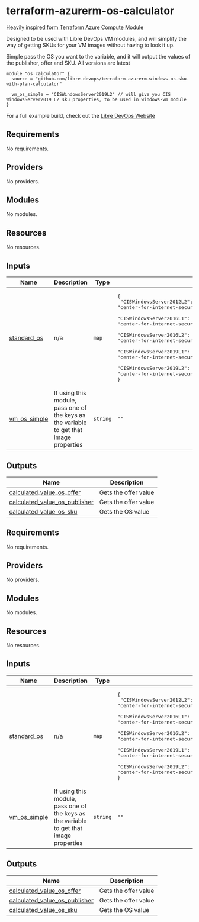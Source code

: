 # terraform-azurerm-os-calculator
[Heavily inspired form Terraform Azure Compute Module](https://github.com/Azure/terraform-azurerm-compute)

Designed to be used with Libre DevOps VM modules, and will simplify the way of getting SKUs for your VM images without having to look it up.

Simple pass the OS you want to the variable, and it will output the values of the publisher, offer and SKU.  All versions are latest

```hcl
module "os_calculator" {
  source = "github.com/libre-devops/terraform-azurerm-windows-os-sku-with-plan-calculator"

  vm_os_simple = "CISWindowsServer2019L2" // will give you CIS WindowsServer2019 L2 sku properties, to be used in windows-vm module
}
```

For a full example build, check out the [Libre DevOps Website](https://www.libredevops.org/quickstart/utils/terraform/using-lbdo-tf-modules-example.html)

## Requirements

No requirements.

## Providers

No providers.

## Modules

No modules.

## Resources

No resources.

## Inputs

| Name | Description | Type | Default | Required |
|------|-------------|------|---------|:--------:|
| <a name="input_standard_os"></a> [standard\_os](#input\_standard\_os) | n/a | `map` | <pre>{<br>  "CISWindowsServer2012L2": "center-for-internet-security-inc,cis-windows-server-2012-r2-v2-2-1-l2,cis-ws2012-r2-l2",<br>  "CISWindowsServer2016L1": "center-for-internet-security-inc,cis-windows-server-2016-v1-0-0-l1,cis-ws2016-l1",<br>  "CISWindowsServer2016L2": "center-for-internet-security-inc,cis-windows-server-2016-v1-0-0-l2,cis-ws2016-l2",<br>  "CISWindowsServer2019L1": "center-for-internet-security-inc,cis-windows-server-2019-v1-0-0-l1,cis-ws2019-l1",<br>  "CISWindowsServer2019L2": "center-for-internet-security-inc,cis-windows-server-2019-v1-0-0-l2,cis-ws2019-l2"<br>}</pre> | no |
| <a name="input_vm_os_simple"></a> [vm\_os\_simple](#input\_vm\_os\_simple) | If using this module, pass one of the keys as the variable to get that image properties | `string` | `""` | no |

## Outputs

| Name | Description |
|------|-------------|
| <a name="output_calculated_value_os_offer"></a> [calculated\_value\_os\_offer](#output\_calculated\_value\_os\_offer) | Gets the offer value |
| <a name="output_calculated_value_os_publisher"></a> [calculated\_value\_os\_publisher](#output\_calculated\_value\_os\_publisher) | Gets the offer value |
| <a name="output_calculated_value_os_sku"></a> [calculated\_value\_os\_sku](#output\_calculated\_value\_os\_sku) | Gets the OS value |
## Requirements

No requirements.

## Providers

No providers.

## Modules

No modules.

## Resources

No resources.

## Inputs

| Name | Description | Type | Default | Required |
|------|-------------|------|---------|:--------:|
| <a name="input_standard_os"></a> [standard\_os](#input\_standard\_os) | n/a | `map` | <pre>{<br>  "CISWindowsServer2012L2": "center-for-internet-security-inc,cis-windows-server-2012-r2-v2-2-1-l2,cis-ws2012-r2-l2",<br>  "CISWindowsServer2016L1": "center-for-internet-security-inc,cis-windows-server-2016-v1-0-0-l1,cis-ws2016-l1",<br>  "CISWindowsServer2016L2": "center-for-internet-security-inc,cis-windows-server-2016-v1-0-0-l2,cis-ws2016-l2",<br>  "CISWindowsServer2019L1": "center-for-internet-security-inc,cis-windows-server-2019-v1-0-0-l1,cis-ws2019-l1",<br>  "CISWindowsServer2019L2": "center-for-internet-security-inc,cis-windows-server-2019-v1-0-0-l2,cis-ws2019-l2"<br>}</pre> | no |
| <a name="input_vm_os_simple"></a> [vm\_os\_simple](#input\_vm\_os\_simple) | If using this module, pass one of the keys as the variable to get that image properties | `string` | `""` | no |

## Outputs

| Name | Description |
|------|-------------|
| <a name="output_calculated_value_os_offer"></a> [calculated\_value\_os\_offer](#output\_calculated\_value\_os\_offer) | Gets the offer value |
| <a name="output_calculated_value_os_publisher"></a> [calculated\_value\_os\_publisher](#output\_calculated\_value\_os\_publisher) | Gets the offer value |
| <a name="output_calculated_value_os_sku"></a> [calculated\_value\_os\_sku](#output\_calculated\_value\_os\_sku) | Gets the OS value |

